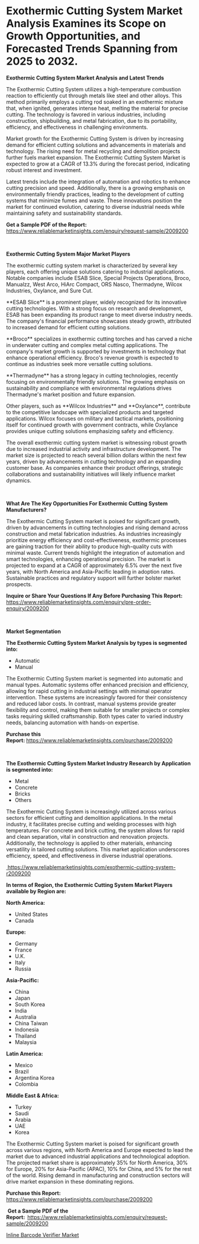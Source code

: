 <p><h1>Exothermic Cutting System Market Analysis Examines its Scope on Growth Opportunities, and Forecasted Trends Spanning from 2025 to 2032.</h1></p><p><strong>Exothermic Cutting System Market Analysis and Latest Trends</strong></p>
<p><p>The Exothermic Cutting System utilizes a high-temperature combustion reaction to efficiently cut through metals like steel and other alloys. This method primarily employs a cutting rod soaked in an exothermic mixture that, when ignited, generates intense heat, melting the material for precise cutting. The technology is favored in various industries, including construction, shipbuilding, and metal fabrication, due to its portability, efficiency, and effectiveness in challenging environments.</p><p>Market growth for the Exothermic Cutting System is driven by increasing demand for efficient cutting solutions and advancements in materials and technology. The rising need for metal recycling and demolition projects further fuels market expansion. The Exothermic Cutting System Market is expected to grow at a CAGR of 13.3% during the forecast period, indicating robust interest and investment.</p><p>Latest trends include the integration of automation and robotics to enhance cutting precision and speed. Additionally, there is a growing emphasis on environmentally friendly practices, leading to the development of cutting systems that minimize fumes and waste. These innovations position the market for continued evolution, catering to diverse industrial needs while maintaining safety and sustainability standards.</p></p>
<p><strong>Get a Sample PDF of the Report:&nbsp;</strong> <a href="https://www.reliablemarketinsights.com/enquiry/request-sample/2009200?utm_campaign=2456&utm_medium=2&utm_source=Github&utm_content=ia&utm_term=20022025&utm_id=exothermic-cutting-system">https://www.reliablemarketinsights.com/enquiry/request-sample/2009200</a></p>
<p>&nbsp;</p>
<p><strong>Exothermic Cutting System Major Market Players</strong></p>
<p><p>The exothermic cutting system market is characterized by several key players, each offering unique solutions catering to industrial applications. Notable companies include ESAB Slice, Special Projects Operations, Broco, Manualzz, West Arco, HiArc Compact, ORS Nasco, Thermadyne, Wilcox Industries, Oxylance, and Sure Cut.</p><p>**ESAB Slice** is a prominent player, widely recognized for its innovative cutting technologies. With a strong focus on research and development, ESAB has been expanding its product range to meet diverse industry needs. The company's financial performance showcases steady growth, attributed to increased demand for efficient cutting solutions.</p><p>**Broco** specializes in exothermic cutting torches and has carved a niche in underwater cutting and complex metal cutting applications. The company's market growth is supported by investments in technology that enhance operational efficiency. Broco's revenue growth is expected to continue as industries seek more versatile cutting solutions.</p><p>**Thermadyne** has a strong legacy in cutting technologies, recently focusing on environmentally friendly solutions. The growing emphasis on sustainability and compliance with environmental regulations drives Thermadyne's market position and future expansion.</p><p>Other players, such as **Wilcox Industries** and **Oxylance**, contribute to the competitive landscape with specialized products and targeted applications. Wilcox focuses on military and tactical markets, positioning itself for continued growth with government contracts, while Oxylance provides unique cutting solutions emphasizing safety and efficiency.</p><p>The overall exothermic cutting system market is witnessing robust growth due to increased industrial activity and infrastructure development. The market size is projected to reach several billion dollars within the next few years, driven by advancements in cutting technology and an expanding customer base. As companies enhance their product offerings, strategic collaborations and sustainability initiatives will likely influence market dynamics.</p></p>
<p>&nbsp;</p>
<p><strong>What Are The Key Opportunities For Exothermic Cutting System Manufacturers?</strong></p>
<p><p>The Exothermic Cutting System market is poised for significant growth, driven by advancements in cutting technologies and rising demand across construction and metal fabrication industries. As industries increasingly prioritize energy efficiency and cost-effectiveness, exothermic processes are gaining traction for their ability to produce high-quality cuts with minimal waste. Current trends highlight the integration of automation and smart technologies, enhancing operational precision. The market is projected to expand at a CAGR of approximately 6.5% over the next five years, with North America and Asia-Pacific leading in adoption rates. Sustainable practices and regulatory support will further bolster market prospects.</p></p>
<p><strong>Inquire or Share Your Questions If Any Before Purchasing This Report:</strong> <a href="https://www.reliablemarketinsights.com/enquiry/pre-order-enquiry/2009200?utm_campaign=2456&utm_medium=2&utm_source=Github&utm_content=ia&utm_term=20022025&utm_id=exothermic-cutting-system">https://www.reliablemarketinsights.com/enquiry/pre-order-enquiry/2009200</a></p>
<p>&nbsp;</p>
<p><strong>Market Segmentation</strong></p>
<p><strong>The Exothermic Cutting System Market Analysis by types is segmented into:</strong></p>
<p><ul><li>Automatic</li><li>Manual</li></ul></p>
<p><p>The Exothermic Cutting System market is segmented into automatic and manual types. Automatic systems offer enhanced precision and efficiency, allowing for rapid cutting in industrial settings with minimal operator intervention. These systems are increasingly favored for their consistency and reduced labor costs. In contrast, manual systems provide greater flexibility and control, making them suitable for smaller projects or complex tasks requiring skilled craftsmanship. Both types cater to varied industry needs, balancing automation with hands-on expertise.</p></p>
<p><strong>Purchase this Report:&nbsp;</strong><a href="https://www.reliablemarketinsights.com/purchase/2009200?utm_campaign=2456&utm_medium=2&utm_source=Github&utm_content=ia&utm_term=20022025&utm_id=exothermic-cutting-system">https://www.reliablemarketinsights.com/purchase/2009200</a></p>
<p>&nbsp;</p>
<p><strong>The Exothermic Cutting System Market Industry Research by Application is segmented into:</strong></p>
<p><ul><li>Metal</li><li>Concrete</li><li>Bricks</li><li>Others</li></ul></p>
<p><p>The Exothermic Cutting System is increasingly utilized across various sectors for efficient cutting and demolition applications. In the metal industry, it facilitates precise cutting and welding processes with high temperatures. For concrete and brick cutting, the system allows for rapid and clean separation, vital in construction and renovation projects. Additionally, the technology is applied to other materials, enhancing versatility in tailored cutting solutions. This market application underscores efficiency, speed, and effectiveness in diverse industrial operations.</p></p>
<p><a href="https://www.reliablemarketinsights.com/exothermic-cutting-system-r2009200?utm_campaign=2456&utm_medium=2&utm_source=Github&utm_content=ia&utm_term=20022025&utm_id=exothermic-cutting-system">&nbsp;https://www.reliablemarketinsights.com/exothermic-cutting-system-r2009200</a></p>
<p><strong>In terms of Region, the Exothermic Cutting System Market Players available by Region are:</strong></p>
<p>
    <p> <strong> North America: </strong>
        <ul>
            <li>United States</li>
            <li>Canada</li>
        </ul>
        </p> 
    <p> <strong> Europe: </strong>
        <ul>
            <li>Germany</li>
            <li>France</li>
            <li>U.K.</li>
            <li>Italy</li>
            <li>Russia</li>
        </ul>
        </p> 
    <p> <strong> Asia-Pacific: </strong>
        <ul>
            <li>China</li>
            <li>Japan</li>
            <li>South Korea</li>
            <li>India</li>
            <li>Australia</li>
            <li>China Taiwan</li>
            <li>Indonesia</li>
            <li>Thailand</li>
            <li>Malaysia</li>
        </ul>
        </p> 
    <p> <strong> Latin America: </strong>
        <ul>
            <li>Mexico</li>
            <li>Brazil</li>
            <li>Argentina Korea</li>
            <li>Colombia</li>
        </ul>
        </p> 
    <p> <strong> Middle East & Africa: </strong>
        <ul>
            <li>Turkey</li>
            <li>Saudi</li>
            <li>Arabia</li>
            <li>UAE</li>
            <li>Korea</li>
        </ul>
    </p>
    </p>
<p><p>The Exothermic Cutting System market is poised for significant growth across various regions, with North America and Europe expected to lead the market due to advanced industrial applications and technological adoption. The projected market share is approximately 35% for North America, 30% for Europe, 20% for Asia-Pacific (APAC), 10% for China, and 5% for the rest of the world. Rising demand in manufacturing and construction sectors will drive market expansion in these dominating regions.</p></p>
<p><strong>Purchase this Report: </strong><a href="https://www.reliablemarketinsights.com/purchase/2009200?utm_campaign=2456&utm_medium=2&utm_source=Github&utm_content=ia&utm_term=20022025&utm_id=exothermic-cutting-system">https://www.reliablemarketinsights.com/purchase/2009200</a></p>
<p>&nbsp;<strong>Get a Sample PDF of the Report:&nbsp;&nbsp;</strong><a href="https://www.reliablemarketinsights.com/enquiry/request-sample/2009200?utm_campaign=2456&utm_medium=2&utm_source=Github&utm_content=ia&utm_term=20022025&utm_id=exothermic-cutting-system">https://www.reliablemarketinsights.com/enquiry/request-sample/2009200</a></p>
<p><strong></strong></p>
<p><p><a href="https://github.com/lizamflotow/Market-Research-Report-List-1/blob/main/inline-barcode-verifier-market.md?utm_campaign=2456&utm_medium=2&utm_source=Github&utm_content=ia&utm_term=20022025&utm_id=exothermic-cutting-system">Inline Barcode Verifier Market</a></p></p>